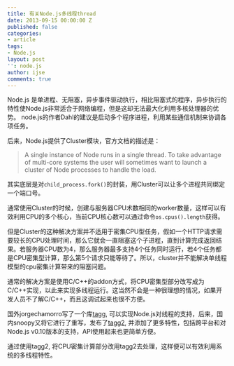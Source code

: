 ```yaml
---
title: 有关Node.js多线程thread
date: 2013-09-15 00:00:00 Z
published: false
categories:
- article
tags:
- Node.js
layout: post
'': node.js
author: ijse
comments: true
---
```


Node.js 是单进程、无阻塞，异步事件驱动执行，相比阻塞式的程序，异步执行的特性使Node.js非常适合于网络编程，但是这却无法最大化利用多核处理器的优势。 node.js的作者Dahl的建议是启动多个程序进程，利用某些通信机制来协调各项任务。

后来，Node.js提供了Cluster模块，官方文档的描述是：

> A single instance of Node runs in a single thread. To take advantage of multi-core systems the user will sometimes want to launch a cluster of Node processes to handle the load.

其实底层是对`child_process.fork()`的封装，用Cluster可以让多个进程共同绑定一个端口号。

通常使用Cluster的时候，创建与服务器CPU术数相同的worker数量，这样可以有效利用CPU的多个核心，当前CPU核心数可以通过命令`os.cpus().length`获得。

但是Cluster的这种解决方案并不适用于密集CPU型任务，假如一个HTTP请求需要较长的CPU处理时间，那么它就会一直阻塞这个子进程，直到计算完成返回结果。若服务器CPU数为4，那么服务器最多支持4个任务同时运行，若4个任务都是CPU密集型计算，那么第5个请求只能等待了。所以，cluster并不能解决单线程模型的cpu密集计算带来的阻塞问题。

通常的解决方案是使用C/C++的addon方式，将CPU密集型部分改写成为C/C++实现，以此来实现多线程运行。这当然不会是一种很理想的情况，如果开发人员不了解C/C++，而且这调试起来也很不方便。

国外jorgechamorro写了一个库[tagg](https://github.com/xk/node-threads-a-gogo), 可以实现Node.js对线程的支持，后来，国内snoopy又将它进行了重写，发布了[tagg2](https://github.com/DoubleSpout/node-threads-a-gogo2), 并添加了更多特性，包括跨平台和对Node.js v0.10版本的支持，API使用起来也更简单方便。

通过使用tagg2, 将CPU密集计算部分改用tagg2去处理，这样便可以有效利用系统的多线程特性。